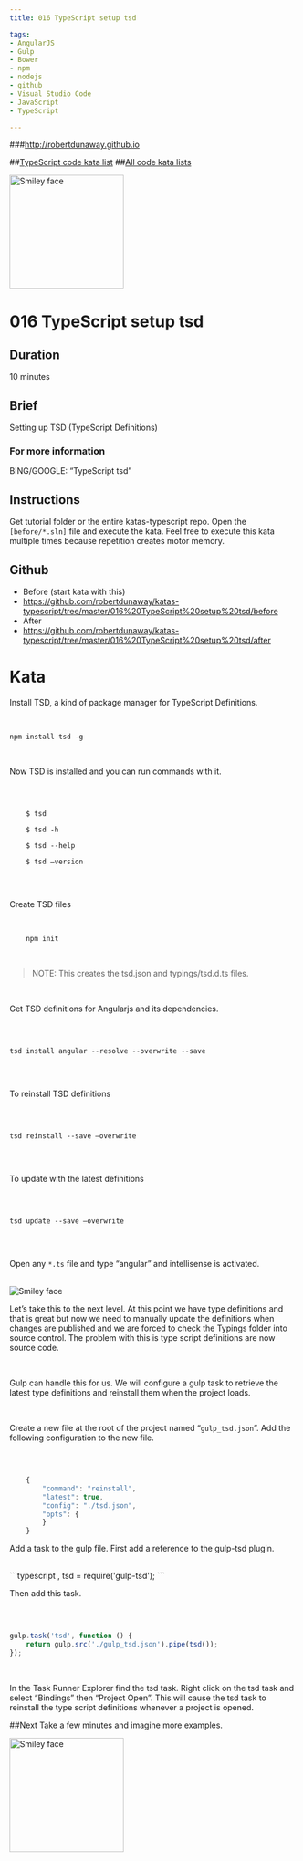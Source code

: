 ```yaml
---
title: 016 TypeScript setup tsd

tags: 
- AngularJS
- Gulp
- Bower
- npm
- nodejs
- github
- Visual Studio Code
- JavaScript
- TypeScript

---
```


###http://robertdunaway.github.io

##[TypeScript code kata list](http://mycodekatas.github.io/typescript.html)
##[All code kata lists](http://mycodekatas.github.io/)

 <img src="https://raw.githubusercontent.com/robertdunaway/katas-typescript/master/katas-TS-logo.png" alt="Smiley face" height="200" width="200"> 

# 016 TypeScript setup tsd

## Duration
10 minutes

## Brief
Setting up TSD (TypeScript Definitions)

### For more information 
BING/GOOGLE: “TypeScript tsd”

## Instructions
Get tutorial folder or the entire katas-typescript repo.
Open the `[before/*.sln]` file and execute the kata.
Feel free to execute this kata multiple times because repetition creates motor memory.

## Github
 - Before (start kata with this)
  - https://github.com/robertdunaway/katas-typescript/tree/master/016%20TypeScript%20setup%20tsd/before
 - After
  - https://github.com/robertdunaway/katas-typescript/tree/master/016%20TypeScript%20setup%20tsd/after


# Kata

Install TSD, a kind of package manager for TypeScript Definitions.

<br>

```
npm install tsd -g

```

<br>

Now TSD is installed and you can run commands with it.

<br>


```

	$ tsd
	
	$ tsd -h
	
	$ tsd --help
	
	$ tsd –version


```
<br>

Create TSD files

<br>

```
	npm init
```
<br>

> NOTE: This creates the tsd.json and typings/tsd.d.ts files.

<br>

Get TSD definitions for Angularjs and its dependencies.

<br>

```

tsd install angular --resolve --overwrite --save


```

<br>

To reinstall TSD definitions

<br>

```

tsd reinstall --save –overwrite


```

<br>

To update with the latest definitions

<br>

```

tsd update --save –overwrite


```

<br>

Open any `*.ts` file and type “angular” and intellisense is activated.


<br>

 <img src="https://raw.githubusercontent.com/robertdunaway/katas-typescript/master/016%20TypeScript%20-%20setup%20tsd/1.png" alt="Smiley face"> 

<br>

Let’s take this to the next level.  At this point we have type definitions and that is great but now we need to manually update the definitions when changes are published and we are forced to check the Typings folder into source control.  The problem with this is type script definitions are now source code.

<br>

Gulp can handle this for us.  We will configure a gulp task to retrieve the latest type definitions and reinstall them when the project loads.

<br>

Create a new file at the root of the project named “`gulp_tsd.json`”.  Add the following configuration to the new file.

<br>

```typescript

    {
        "command": "reinstall", 
        "latest": true,         
        "config": "./tsd.json", 
        "opts": {
        }
    }

```

Add a task to the gulp file.  First add a reference to the gulp-tsd plugin.

<br>
```typescript
    , tsd = require('gulp-tsd');
```
<br>

Then add this task.

<br>

```typescript

gulp.task('tsd', function () {
    return gulp.src('./gulp_tsd.json').pipe(tsd());
});


```

<br>

In the Task Runner Explorer find the tsd task. Right click on the tsd task and select “Bindings” then “Project Open”.  This will cause the tsd task to reinstall the type script definitions whenever a project is opened.




##Next
Take a few minutes and imagine more examples. 

 <img src="https://raw.githubusercontent.com/robertdunaway/katas-typescript/master/katas-TS-logo.png" alt="Smiley face" height="200" width="200"> 